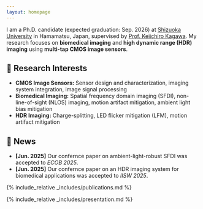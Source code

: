 ```yaml
---
layout: homepage
---
```

I am a Ph.D. candidate (expected graduation: Sep. 2026) at [Shizuoka University](https://www.shizuoka.ac.jp/english/) in Hamamatsu, Japan, supervised by [Prof. Keiichiro Kagawa](https://idl.rie.shizuoka.ac.jp/~kagawa/). My research focuses on **biomedical imaging** and **high dynamic range (HDR) imaging** using **multi-tap CMOS image sensors**.

## 📸 Research Interests

- **CMOS Image Sensors:** Sensor design and characterization, imaging system integration, image signal processing  
- **Biomedical Imaging:** Spatial frequency domain imaging (SFDI), non-line-of-sight (NLOS) imaging, motion artifact mitigation, ambient light bias mitigation  
- **HDR Imaging:** Charge-splitting, LED flicker mitigation (LFM), motion artifact mitigation

## 🚀 News

- **[Jun. 2025]** Our confernce paper on ambient-light-robust SFDI was accepted to *ECOB 2025*.  
- **[Jun. 2025]** Our confernce paper on an HDR imaging system for biomedical applications was accepted to *IISW 2025*.

{% include_relative _includes/publications.md %}

{% include_relative _includes/presentation.md %}
